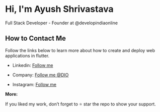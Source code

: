 # Hi, I'm Ayush Shrivastava

Full Stack Developer - Founder at @developindiaonline

## How to Contact Me
Follow the links below to learn more about how to create and deploy web applications in flutter.

* Linkedin: [Follow me](https://www.linkedin.com/in/imayushshrivastava/)

* Company: [Follow me @DIO](https://www.instagram.com/developindiaonline/)

* Instagram: [Follow me](https://www.instagram.com/imayushshrivastava)

**More:**

If you liked my work, don’t forget to ⭐ star the repo to show your support.
